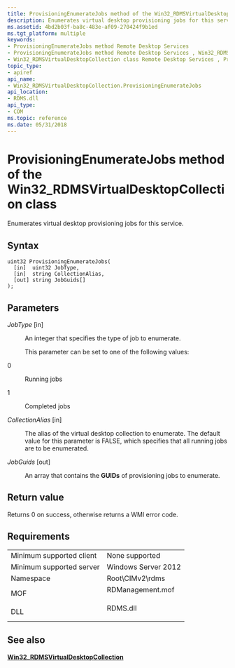 ```yaml
---
title: ProvisioningEnumerateJobs method of the Win32_RDMSVirtualDesktopCollection class
description: Enumerates virtual desktop provisioning jobs for this service.
ms.assetid: 4bd2b03f-ba8c-483e-af09-270424f9b1ed
ms.tgt_platform: multiple
keywords:
- ProvisioningEnumerateJobs method Remote Desktop Services
- ProvisioningEnumerateJobs method Remote Desktop Services , Win32_RDMSVirtualDesktopCollection class
- Win32_RDMSVirtualDesktopCollection class Remote Desktop Services , ProvisioningEnumerateJobs method
topic_type:
- apiref
api_name:
- Win32_RDMSVirtualDesktopCollection.ProvisioningEnumerateJobs
api_location:
- RDMS.dll
api_type:
- COM
ms.topic: reference
ms.date: 05/31/2018
---
```


# ProvisioningEnumerateJobs method of the Win32\_RDMSVirtualDesktopCollection class

Enumerates virtual desktop provisioning jobs for this service.

## Syntax


```mof
uint32 ProvisioningEnumerateJobs(
  [in]  uint32 JobType,
  [in]  string CollectionAlias,
  [out] string JobGuids[]
);
```



## Parameters

<dl> <dt>

*JobType* \[in\]
</dt> <dd>

An integer that specifies the type of job to enumerate.

This parameter can be set to one of the following values:

<dt>

0
</dt> <dd>

Running jobs

</dd> <dt>

1
</dt> <dd>

Completed jobs

</dd> </dl> </dd> <dt>

*CollectionAlias* \[in\]
</dt> <dd>

The alias of the virtual desktop collection to enumerate. The default value for this parameter is FALSE, which specifies that all running jobs are to be enumerated.

</dd> <dt>

*JobGuids* \[out\]
</dt> <dd>

An array that contains the **GUIDs** of provisioning jobs to enumerate.

</dd> </dl>

## Return value

Returns 0 on success, otherwise returns a WMI error code.

## Requirements



|                                     |                                                                                             |
|-------------------------------------|---------------------------------------------------------------------------------------------|
| Minimum supported client<br/> | None supported<br/>                                                                   |
| Minimum supported server<br/> | Windows Server 2012<br/>                                                              |
| Namespace<br/>                | Root\\CIMv2\\rdms<br/>                                                                |
| MOF<br/>                      | <dl> <dt>RDManagement.mof</dt> </dl> |
| DLL<br/>                      | <dl> <dt>RDMS.dll</dt> </dl>         |



## See also

<dl> <dt>

[**Win32\_RDMSVirtualDesktopCollection**](win32-rdmsvirtualdesktopcollection.md)
</dt> </dl>

 

 





